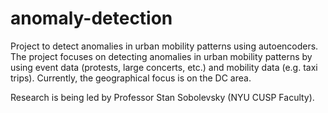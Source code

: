 # anomaly-detection
Project to detect anomalies in urban mobility patterns using autoencoders. The project focuses on detecting anomalies in urban mobility patterns by using event data (protests, large concerts, etc.) and mobility data (e.g. taxi trips). Currently, the geographical focus is on the DC area.

Research is being led by Professor Stan Sobolevsky (NYU CUSP Faculty).
